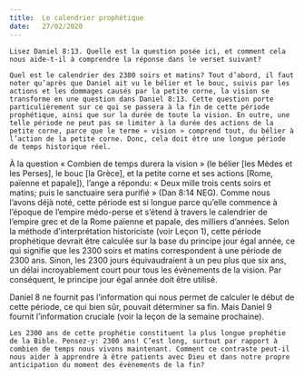 ```yaml
---
title:  Le calendrier prophétique
date:   27/02/2020
---
```


`Lisez Daniel 8:13. Quelle est la question posée ici, et comment cela nous aide-t-il à comprendre la réponse dans le verset suivant?`

`Quel est le calendrier des 2300 soirs et matins? Tout d’abord, il faut noter qu’après que Daniel ait vu le bélier et le bouc, suivis par les actions et les dommages causés par la petite corne, la vision se transforme en une question dans Daniel 8:13. Cette question porte particulièrement sur ce qui se passera à la fin de cette période prophétique, ainsi que sur la durée de toute la vision. En outre, une telle période ne peut pas se limiter à la durée des actions de la petite corne, parce que le terme « vision » comprend tout, du bélier à l’action de la petite corne. Donc, cela doit être une longue période de temps historique réel.`

À la question « Combien de temps durera la vision » (le bélier [les Mèdes et les Perses], le bouc [la Grèce], et la petite corne et ses actions [Rome, païenne et papale]), l’ange a répondu: « Deux mille trois cents soirs et matins; puis le sanctuaire sera purifié » (Dan 8:14 NEG). Comme nous l’avons déjà noté, cette période est si longue parce qu’elle commence à l’époque de l’empire médo-perse et s’étend à travers le calendrier de l’empire grec et de la Rome païenne et papale, des milliers d’années. Selon la méthode d’interprétation historiciste (voir Leçon 1), cette période prophétique devrait être calculée sur la base du principe jour égal année, ce qui signifie que les 2300 soirs et matins correspondent à une période de 2300 ans. Sinon, les 2300 jours équivaudraient à un peu plus que six ans, un délai incroyablement court pour tous les évènements de la vision. Par conséquent, le principe jour égal année doit être utilisé.

Daniel 8 ne fournit pas l’information qui nous permet de calculer le début de cette période, ce qui bien sûr, pouvait déterminer sa fin. Mais Daniel 9 fournit l’information cruciale (voir la leçon de la semaine prochaine).

`Les 2300 ans de cette prophétie constituent la plus longue prophétie de la Bible. Pensez-y: 2300 ans! C’est long, surtout par rapport à combien de temps nous vivons maintenant. Comment ce contraste peut-il nous aider à apprendre à être patients avec Dieu et dans notre propre anticipation du moment des évènements de la fin?`
